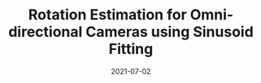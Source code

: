 ---
title: "Rotation Estimation for Omni-directional Cameras using Sinusoid Fitting"
collection: publications
permalink: /publication/2021-paper-2
excerpt: 
date: 2021-07-02
venue: 'Springer'
paperurl: 
citation: 'Q. Xu, X. Long, H. Kuang, and S. Schwertfeger. (2021). &quot;Rotation Estimation for Omni-directional Cameras using Sinusoid Fitting.&quot; Journal of Intelligent \& Robotic Systems, In Press.'
---